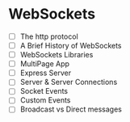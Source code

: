 # WebSockets
* [ ] The http protocol
* [ ] A Brief History of WebSockets
* [ ] WebSockets Libraries
* [ ] MultiPage App
* [ ] Express Server
* [ ] Server & Server Connections
* [ ] Socket Events
* [ ] Custom Events
* [ ] Broadcast vs Direct messages
